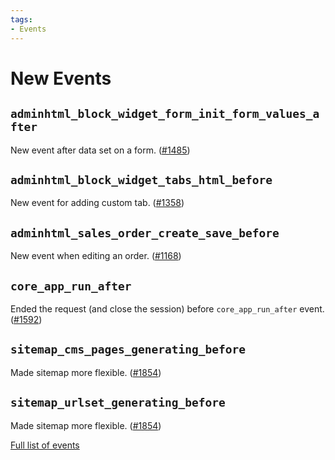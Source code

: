 ```yaml
---
tags:
- Events
---
```


# New Events

## `adminhtml_block_widget_form_init_form_values_after`
New event after data set on a form. ([#1485](https://github.com/OpenMage/magento-lts/pull/1485))

## `adminhtml_block_widget_tabs_html_before`
New event for adding custom tab. ([#1358](https://github.com/OpenMage/magento-lts/pull/1358))

## `adminhtml_sales_order_create_save_before` 
New event when editing an order. ([#1168](https://github.com/OpenMage/magento-lts/pull/1168))

## `core_app_run_after`
Ended the request (and close the session) before `core_app_run_after` event. ([#1592](https://github.com/OpenMage/magento-lts/pull/1592))

## `sitemap_cms_pages_generating_before`
Made sitemap more flexible. ([#1854](https://github.com/OpenMage/magento-lts/pull/1854))

## `sitemap_urlset_generating_before`
Made sitemap more flexible. ([#1854](https://github.com/OpenMage/magento-lts/pull/1854))

[Full list of events](../events/list.md)
